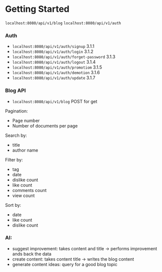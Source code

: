 # Getting Started



`localhost:8080/api/v1/blog`
`localhost:8080/api/v1/auth`

### Auth

- `localhost:8080/api/v1/auth/signup` 3.1.1
- `localhost:8080/api/v1/auth/login` 3.1.2 
- `localhost:8080/api/v1/auth/forget-password` 3.1.3
- `localhost:8080/api/v1/auth/logout` 3.1.4
- `localhost:8080/api/v1/auth/promotiom` 3.1.5
- `localhost:8080/api/v1/auth/demotion` 3.1.6
- `localhost:8080/api/v1/auth/update` 3.1.7

### Blog API

- `localhost:8080/api/v1/blog` POST for get

Pagination:
- Page number
- Number of documents per page

Search by:
- title
- author name

Filter by:
- tag
- date
- dislike count
- like count
- comments count
- view count

Sort by:
- date
- like count
- dislike count

### AI:
- suggest improvement: takes content and title -> performs improvement ands back the data
- create content: takes content title -> writes the blog content
- generate content ideas: query for a good blog topic
